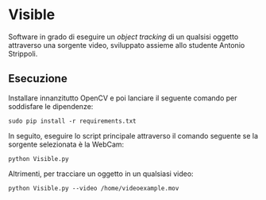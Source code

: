 # Visible

Software in grado di eseguire un _object tracking_ di un qualsisi oggetto attraverso una sorgente video, sviluppato assieme allo studente Antonio Strippoli.

## Esecuzione

Installare innanzitutto OpenCV e poi lanciare il seguente comando per soddisfare le dipendenze:

`sudo pip install -r requirements.txt`

In seguito, eseguire lo script principale attraverso il comando seguente se la sorgente selezionata è la WebCam:

`python Visible.py `

Altrimenti, per tracciare un oggetto in un qualsiasi video:

`python Visible.py --video /home/videoexample.mov `
